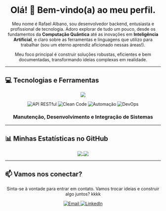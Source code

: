 <h1 align="center">Olá! 👋 Bem-vindo(a) ao meu perfil.</h1>

<p align="center">
  Meu nome é Rafael Albano, sou desenvolvedor backend, entusiasta e profissional de tecnologia. Adoro explorar de tudo um pouco, desde os fundamentos da <strong>Computação Quântica</strong> até as inovações em <strong>Inteligência Artificial</strong>, e claro sobre as ferramentas e linguagens que utilizo para trabalhar (sou um eterno aprendiz aficionado nessas áreas!).
</p>
<p align="center">
  Meu foco principal é construir soluções robustas, eficientes e bem documentadas, transformando ideias complexas em realidade.
</p>

---

## 💻 Tecnologias e Ferramentas

<p align="center">
  <a href="https://skillicons.dev">
    <img src="https://skillicons.dev/icons?i=python,php,nodejs,javascript,html,css,mysql,bootstrap,docker,linux,windows" />
  </a>
</p>

<p align="center">
  <img src="https://img.shields.io/badge/API_RESTful-007BFF?style=for-the-badge&logoColor=white" alt="API RESTful"/>
  <img src="https://img.shields.io/badge/Clean_Code-239120?style=for-the-badge&logoColor=white" alt="Clean Code"/>
  <img src="https://img.shields.io/badge/Automação-FFD700?style=for-the-badge&logoColor=black" alt="Automação"/>
  <img src="https://img.shields.io/badge/DevOps-0096D6?style=for-the-badge&logo=azuredevops&logoColor=white" alt="DevOps"/>
</p>

<div align="center">
  <h3>
    Manutenção, Desenvolvimento e Integração de Sistemas
  </h3>
</div>

---

## 📊 Minhas Estatísticas no GitHub

<p align="center">
  <a href="https://github.com/anuraghazra/github-readme-stats">
    <img align="center" src="https://github-readme-stats.vercel.app/api?username=Albano15&show_icons=true&theme=tokyonight&include_all_commits=true&count_private=true"/>
  </a>
  <a href="https://github.com/anuraghazra/github-readme-stats">
    <img align="center" src="https://github-readme-stats.vercel.app/api/top-langs/?username=Albano15&layout=compact&langs_count=7&theme=tokyonight"/>
  </a>
</p>

---

## 📫 Vamos nos conectar?

<p align="center">
  Sinta-se à vontade para entrar em contato. Vamos trocar ideias e construir algo juntos? kkkk
</p>

<p align="center">
  <a href="mailto:albano_rafael15@hotmail.com" target="_blank">
    <img src="https://img.shields.io/badge/Email-D14836?style=for-the-badge&logo=gmail&logoColor=white" alt="Email">
  </a>
  <a href="https://www.linkedin.com/in/rafael-a-1587a1297?utm_source=share&utm_campaign=share_via&utm_content=profile&utm_medium=android_app" target="_blank">
    <img src="https://img.shields.io/badge/LinkedIn-0A66C2?style=for-the-badge&logo=linkedin&logoColor=white" alt="LinkedIn">
  </a>
</p>
